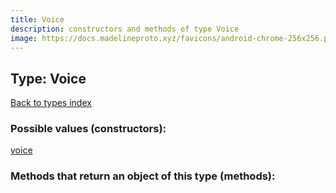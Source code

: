 ```yaml
---
title: Voice
description: constructors and methods of type Voice
image: https://docs.madelineproto.xyz/favicons/android-chrome-256x256.png
---
```

## Type: Voice  
[Back to types index](index.md)



### Possible values (constructors):

[voice](../constructors/voice.md)  



### Methods that return an object of this type (methods):



